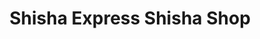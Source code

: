 ---
title: "Shisha Express Shisha Shop"
url: /huettenberg/shisha-express-shisha-shop/
shop: Tabak
---